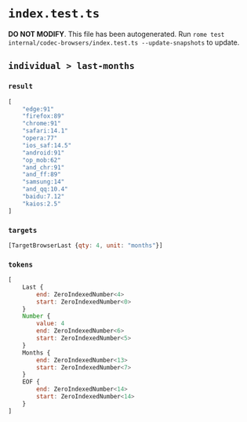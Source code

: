 # `index.test.ts`

**DO NOT MODIFY**. This file has been autogenerated. Run `rome test internal/codec-browsers/index.test.ts --update-snapshots` to update.

## `individual > last-months`

### `result`

```javascript
[
	"edge:91"
	"firefox:89"
	"chrome:91"
	"safari:14.1"
	"opera:77"
	"ios_saf:14.5"
	"android:91"
	"op_mob:62"
	"and_chr:91"
	"and_ff:89"
	"samsung:14"
	"and_qq:10.4"
	"baidu:7.12"
	"kaios:2.5"
]
```

### `targets`

```javascript
[TargetBrowserLast {qty: 4, unit: "months"}]
```

### `tokens`

```javascript
[
	Last {
		end: ZeroIndexedNumber<4>
		start: ZeroIndexedNumber<0>
	}
	Number {
		value: 4
		end: ZeroIndexedNumber<6>
		start: ZeroIndexedNumber<5>
	}
	Months {
		end: ZeroIndexedNumber<13>
		start: ZeroIndexedNumber<7>
	}
	EOF {
		end: ZeroIndexedNumber<14>
		start: ZeroIndexedNumber<14>
	}
]
```
